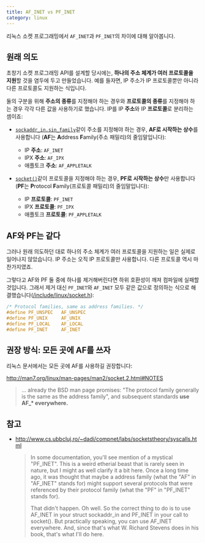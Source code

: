 ```yaml
---
title: AF_INET vs PF_INET
category: linux
---
```


리눅스 소켓 프로그래밍에서 `AF_INET`과 `PF_INET`의 차이에 대해 알아봅니다.

## 원래 의도

초창기 소켓 프로그래밍 API를 설계할 당시에는, **하나의 주소 체계가 여러 프로토콜을 지원**할 것을 염두에 두고 만들었습니다. 예를 들자면, IP 주소가 IP 프로토콜뿐만 아니라 다른 프로토콜도 지원하는 식입니다.

둘의 구분을 위해 **주소의 종류**를 지정해야 하는 경우와 **프로토콜의 종류**를 지정해야 하는 경우 각각 다른 값을 사용하기로 했습니다. IP를 IP **주소**와 IP **프로토콜**로 분리하는 셈이죠:

- [`sockaddr_in.sin_family`](http://man7.org/linux/man-pages/man7/ip.7.html)같이 주소를 지정해야 하는 경우, **AF로 시작하는 상수**를 사용합니다 (**AF**는 **A**ddress **F**amily(주소 패밀리)의 줄임말입니다):

    - IP **주소**: `AF_INET`
    - IPX **주소**: `AF_IPX`
    - 애플토크 **주소**: `AF_APPLETALK`

- [`socket()`](http://man7.org/linux/man-pages/man2/socket.2.html)같이 프로토콜을 지정해야 하는 경우, **PF로 시작하는 상수**만 사용합니다 (**PF**는 **P**rotocol **F**amily(프로토콜 패밀리)의 줄임말입니다):

    - IP **프로토콜**: `PF_INET`
    - IPX **프로토콜**: `PF_IPX`
    - 애플토크 **프로토콜**: `PF_APPLETALK`

## AF와 PF는 같다

그러나 원래 의도하던 대로 하나의 주소 체계가 여러 프로토콜을 지원하는 일은 실제로 일어나지 않았습니다. IP 주소는 오직 IP 프로토콜만 사용합니다. 다른 프로토콜 역시 마찬가지였죠.

그렇다고 AF와 PF 둘 중에 하나를 제거해버린다면 하위 호환성이 깨져 컴파일에 실패할 것입니다. 그래서 제거 대신 `PF_INET`와 `AF_INET` 모두 같은 값으로 정의하는 식으로 해결했습니다([/include/linux/socket.h](https://github.com/torvalds/linux/blob/26bc672134241a080a83b2ab9aa8abede8d30e1c/include/linux/socket.h#L215-L219)):

```c
/* Protocol families, same as address families. */
#define PF_UNSPEC	AF_UNSPEC
#define PF_UNIX		AF_UNIX
#define PF_LOCAL	AF_LOCAL
#define PF_INET		AF_INET
```

## 권장 방식: 모든 곳에 AF를 쓰자

리눅스 문서에서는 모든 곳에 AF를 사용하길 권장합니다:

<http://man7.org/linux/man-pages/man2/socket.2.html#NOTES>
> ... already the BSD man page promises: "The protocol family generally is the same as the address family", and subsequent standards **use AF_\* everywhere.**

## 참고

- <http://www.cs.ubbcluj.ro/~dadi/compnet/labs/socketstheory/syscalls.html>

    > In some documentation, you'll see mention of a mystical "PF_INET". This is a weird etherial beast that is rarely seen in nature, but I might as well clarify it a bit here. Once a long time ago, it was thought that maybe a address family (what the "AF" in "AF_INET" stands for) might support several protocols that were referenced by their protocol family (what the "PF" in "PF_INET" stands for).
    >
    > That didn't happen. Oh well. So the correct thing to do is to use AF_INET in your struct sockaddr_in and PF_INET in your call to socket(). But practically speaking, you can use AF_INET everywhere. And, since that's what W. Richard Stevens does in his book, that's what I'll do here.
